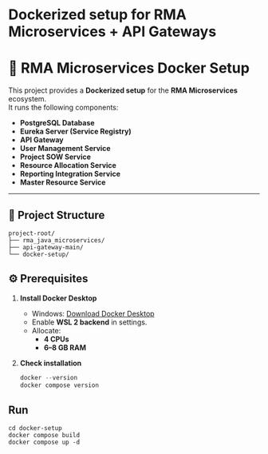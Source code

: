# Dockerized setup for RMA Microservices + API Gateways

# 🚀 RMA Microservices Docker Setup

This project provides a **Dockerized setup** for the **RMA Microservices** ecosystem.  
It runs the following components:

- **PostgreSQL Database**
- **Eureka Server (Service Registry)**
- **API Gateway**
- **User Management Service**
- **Project SOW Service**
- **Resource Allocation Service**
- **Reporting Integration Service**
- **Master Resource Service**

---

## 📂 Project Structure

```
project-root/
├── rma_java_microservices/
├── api-gateway-main/
└── docker-setup/   
```


## ⚙️ Prerequisites

1. **Install Docker Desktop**
   - Windows: [Download Docker Desktop](https://www.docker.com/products/docker-desktop/)
   - Enable **WSL 2 backend** in settings.
   - Allocate:
     - **4 CPUs**
     - **6–8 GB RAM**

2. **Check installation**
   ```powershell
   docker --version
   docker compose version


## Run
```
cd docker-setup
docker compose build
docker compose up -d
```

